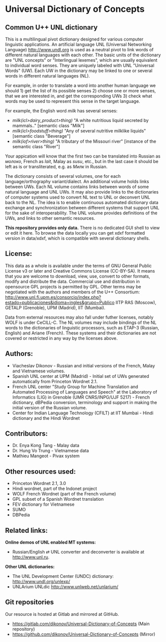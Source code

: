 Universal Dictionary of Concepts
================================
Common U++ UNL dictionary
-------------------------
This is a multilingual pivot dictionary designed for various computer linguistic applications. An artificial language UNL (Universal Networking Language) http://www.undl.org is used as a neutral pivot to link words of different natural languages with each other. The basic units of the dictionary are "UNL concepts" or "Interlingual lexemes", which are usually equivalent to individual word senses. They are uniquely labeled with UNL "Universal Words" (UW). Each UW in the dictionary may be linked to one or several words in different natural languages (NL). 

For example, in order to translate a word into another human language we should 1) get the list of its possible senses 2) choose one or more senses, that we are interested in, and get the corresponding UWs  3) check what words may be used to represent this sense in the target language.

For example, the English word *milk* has several senses: 
- *milk(icl>dairy_product>thing)*  "A white nutritious liquid secreted by mammals.." [semantic class "Milk"] 
- *milk(icl>foodstuff>thing)* "Any of several nutritive milklike liquids" [semantic class "Beverage"]
- *milk(iof>river>thing)* "A tributary of the Missouri river" [instance of the semantic class "River"]

Your appication will know that the first two can be translated into Russian as *молоко*, French as *lait*, Malay as *susu*, etc., but in the last case it should be left as is or transliterated, e.g. as *Милк* in Russian.

The dictionary consists of several volumes, one for each language/orthography variant/dialect. An additional volume holds links between UWs.
Each NL volume contains links between words of some natural language and UNL UWs. It may also provide links to the dictionaries of computer systems used to convert NL text to UNL or deconvert UNL back to the NL. The idea is to enable continuous automated dictionary data exchange and synchronization between different systems that support UNL for the sake of interoperability. The UNL volume provides definitions of the UWs, and links to other semantic resources.

**This repository provides only data.** There is no dedicated GUI shell to view or edit it here. To browse the data locally you can get xdxf formatted version in data/xdxf, which is compatible with several dictionary shells.


License:
--------
This data as a whole is available under the terms of GNU General Public License v3 or later and Creative Commons License (CC-BY-SA). It means that you are welcome to download, view, use, convert to other formats, modify and distribute the data. Commercial use and distribution in opensource GPL projects is permitted by GPL. Other terms may be negotiated with the authors and members of the U++ Consortium: http://www.unl.fi.upm.es/consorcio/index.php?estado=publicaciones&idioma=ingles&grupo=Publico
IITP RAS (Moscow), GETALP (Grenoble), UPM (Madrid), IIT (Mumbai).

Data from external resources may also fall under futher licenses, notably WOLF is under CeCILL-C. The NL volumes may include bindings of the NL words to the dictionaries of linguistic processors, such as ETAP-3 (Russian, English) and Ariane (French). These systems and their dictionaries are not covered or restricted in any way by the licenses above.



Authors:
--------
- Viacheslav Dikonov - Russian and initial versions of the French, Malay and Vietnamese volumes.
- Spanish UNL center at UPM (Madrid) - Initial set of UWs generated automatically from Princeton Wordnet 2.1.
- French UNL center "Study Group for Machine Translation and Automated Processing of Languages and Speech" at the Laboratory of Informatics (LIG) in Grenoble (UMR CNRS/INPG/UJF 5217) - French dictionary, dBPedia conversion, terminology and support in making the initial version of the Russian volume.
- Center for Indian Language Technology (CFILT) at IIT Mumbai - Hindi dictionary and the Hindi Wordnet

Contributors:
------------
- Dr. Enya Kong Tang - Malay data
- Dr. Hung Vo Trung - Vietnamese data
- Mathieu Mangeot - Pivax system


Other resources used:
---------------------
- Princeton Wordnet 2.1, 3.0
- Hindi wordnet, part of the Indonet project
- WOLF French Wordnet (part of the French volume)
- GPL subset of a Spanish Wordnet translation
- FEV dictionary for Vietnamese
- SUMO
- DBPedia


Related links:
--------------
**Online demos of UNL enabled MT systems:**
- Russian/English ⇄ UNL converter and deconverter is available at http://www.unl.ru.

**Other UNL dictionaries:**
- The UNL Development Center (UNDC) dictionary: http://www.undl.org/unlexp/
- UNLArium UNLdic http://www.unlweb.net/unlarium/


Git repositories
----------------
Our resource is hosted at Gitlab and mirrored at GitHub.  
- https://gitlab.com/dikonov/Universal-Dictionary-of-Concepts (Main repository)
- https://github.com/dikonov/Universal-Dictionary-of-Concepts (Mirror)
